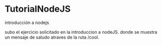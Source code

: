 # TutorialNodeJS
introducción a nodejs

subo el ejercicio solicitado en la introduccion a nodeJS. donde se muestra un mensaje de saludo atraves de la ruta /cool.
